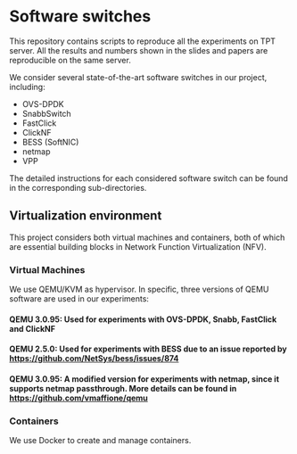 # Software switches
This repository contains scripts to reproduce all the experiments on TPT server. All the results and numbers shown in the slides and papers are reproducible on the same server.

We consider several state-of-the-art software switches in our project, including:
* OVS-DPDK
* SnabbSwitch
* FastClick
* ClickNF
* BESS (SoftNIC)
* netmap
* VPP

The detailed instructions for each considered software switch can be found in the corresponding sub-directories.

## Virtualization environment
This project considers both virtual machines and containers, both of which are essential building blocks in Network Function Virtualization (NFV).

### Virtual Machines
We use QEMU/KVM as hypervisor. In specific, three versions of QEMU software are used in our experiments:

#### QEMU 3.0.95: Used for experiments with OVS-DPDK, Snabb, FastClick and ClickNF
#### QEMU 2.5.0: Used for experiments with BESS due to an issue reported by https://github.com/NetSys/bess/issues/874
#### QEMU 3.0.95: A modified version for experiments with netmap, since it supports netmap passthrough. More details can be found in https://github.com/vmaffione/qemu

### Containers
We use Docker to create and manage containers. 
